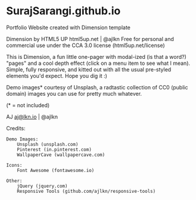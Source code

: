 # SurajSarangi.github.io
Portfolio Website created with Dimension template

Dimension by HTML5 UP
html5up.net | @ajlkn
Free for personal and commercial use under the CCA 3.0 license (html5up.net/license)


This is Dimension, a fun little one-pager with modal-ized (is that a word?) "pages"
and a cool depth effect (click on a menu item to see what I mean). Simple, fully
responsive, and kitted out with all the usual pre-styled elements you'd expect.
Hope you dig it :)

Demo images* courtesy of Unsplash, a radtastic collection of CC0 (public domain) images
you can use for pretty much whatever.

(* = not included)

AJ
aj@lkn.io | @ajlkn


Credits:

	Demo Images:
		Unsplash (unsplash.com)
        Pinterest (in.pinterest.com)
        WallpaperCave (wallpapercave.com)

	Icons:
		Font Awesome (fontawesome.io)

	Other:
		jQuery (jquery.com)
		Responsive Tools (github.com/ajlkn/responsive-tools)